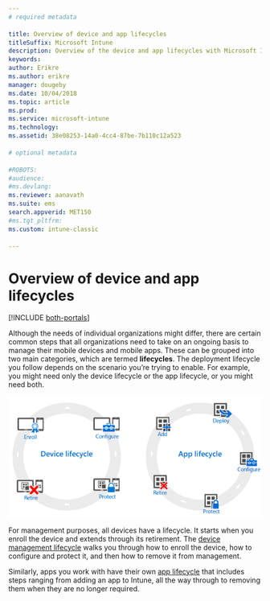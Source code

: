 ```yaml
---
# required metadata

title: Overview of device and app lifecycles
titleSuffix: Microsoft Intune
description: Overview of the device and app lifecycles with Microsoft Intune.
keywords:
author: Erikre
ms.author: erikre
manager: dougeby
ms.date: 10/04/2018
ms.topic: article
ms.prod:
ms.service: microsoft-intune
ms.technology:
ms.assetid: 38e08253-14a0-4cc4-87be-7b110c12a523

# optional metadata

#ROBOTS:
#audience:
#ms.devlang:
ms.reviewer: aanavath
ms.suite: ems
search.appverid: MET150
#ms.tgt_pltfrm:
ms.custom: intune-classic

---
```


# Overview of device and app lifecycles

[!INCLUDE [both-portals](./includes/note-for-both-portals.md)]

Although the needs of individual organizations might differ, there are certain common steps that all organizations need to take on an ongoing basis to manage their mobile devices and mobile apps. These can be grouped into two main categories, which are termed **lifecycles**. The deployment lifecycle you follow depends on the scenario you’re trying to enable. For example, you might need only the device lifecycle or the app lifecycle, or you might need both.

![The Mobile Device Management and Mobile App Management lifecycles](./media/device-app-lifecycle.png)

For management purposes, all devices have a lifecycle. It starts when you enroll the device and extends through its retirement. The [device management lifecycle](device-lifecycle.md) walks you through how to enroll the device, how to configure and protect it, and then how to remove it from management.

Similarly, apps you work with have their own [app lifecycle](app-lifecycle.md) that includes steps ranging from adding an app to Intune, all the way through to removing them when they are no longer required.
